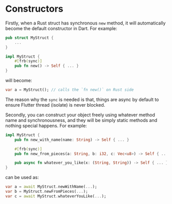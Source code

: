 # Constructors

Firstly, when a Rust struct has synchronous `new` method,
it will automatically become the default constructor in Dart.
For example:

```rust
pub struct MyStruct {
    ...
}

impl MyStruct {
    #[frb(sync)]
    pub fn new() -> Self { ... }
}
```

will become:

```dart
var a = MyStruct(); // calls the `fn new()` on Rust side
```

The reason why the `sync` is needed is that,
things are async by default to ensure Flutter thread (isolate) is never blocked.

Secondly, you can construct your object freely using whatever method name and synchronousness,
and they will be simply static methods and nothing special happens.
For example:

```rust
impl MyStruct {
    pub fn new_with_name(name: String) -> Self { ... }

    #[frb(sync)]
    pub fn new_from_pieces(a: String, b: i32, c: Vec<u8>) -> Self { ... }

    pub async fn whatever_you_like(x: (String, String)) -> Self { ... }
}
```

can be used as:

```dart
var a = await MyStruct.newWithName(...);
var b = MyStruct.newFromPieces(...);
var c = await MyStruct.whateverYouLike(...);
```
